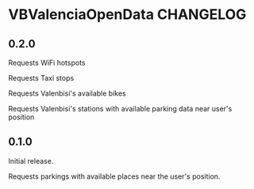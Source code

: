 # VBValenciaOpenData CHANGELOG

## 0.2.0

Requests WiFi hotspots

Requests Taxi stops

Requests Valenbisi's available bikes

Requests Valenbisi's stations with available parking data near user's 
position

## 0.1.0

Initial release.

Requests parkings with available places near the
user's position.
